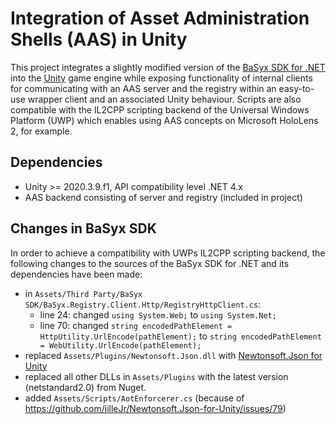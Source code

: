# Integration of Asset Administration Shells (AAS) in Unity
This project integrates a slightly modified version of the [BaSyx SDK for .NET](https://git.eclipse.org/r/plugins/gitiles/basyx/basyx/+/refs/heads/master/sdks/dotnet/) into the [Unity](https://www.unity.com/) game engine while exposing functionality of internal clients for communicating with an AAS server and the registry within an easy-to-use wrapper client and an associated Unity behaviour. Scripts are also compatible with the IL2CPP scripting backend of the Universal Windows Platform (UWP) which enables using AAS concepts on Microsoft HoloLens 2, for example.

## Dependencies
- Unity >= 2020.3.9.f1, API compatibility level .NET 4.x
- AAS backend consisting of server and registry (included in project)


## Changes in BaSyx SDK
In order to achieve a compatibility with UWPs IL2CPP scripting backend, the following changes to the sources of the BaSyx SDK for .NET and its dependencies have been made:
- in `Assets/Third Party/BaSyx SDK/BaSyx.Registry.Client.Http/RegistryHttpClient.cs`:
    - line 24: changed `using System.Web;` to `using System.Net;`
    - line 70: changed `string encodedPathElement = HttpUtility.UrlEncode(pathElement);` to `string encodedPathElement = WebUtility.UrlEncode(pathElement);` 
- replaced `Assets/Plugins/Newtonsoft.Json.dll` with [Newtonsoft.Json for Unity](https://github.com/jilleJr/Newtonsoft.Json-for-Unity) 
- replaced all other DLLs in `Assets/Plugins` with the latest version (netstandard2.0) from Nuget.
- added `Assets/Scripts/AotEnforcerer.cs` (because of https://github.com/jilleJr/Newtonsoft.Json-for-Unity/issues/79)
